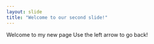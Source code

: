 ```yaml
---
layout: slide
title: "Welcome to our second slide!"
---
```

Welcome to my new page 
Use the left arrow to go back!
